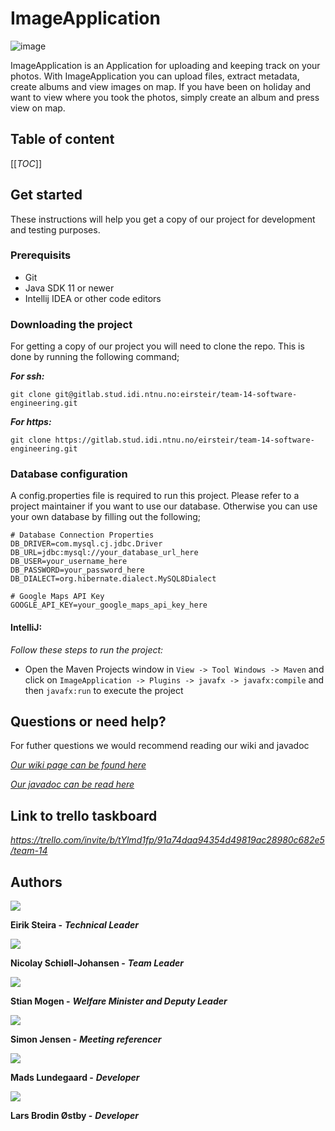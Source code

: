 # ImageApplication  
![image](src/main/resources/Images/PlaceholderLogo_black.png)

ImageApplication is an Application for uploading and keeping track on your photos. With ImageApplication you can upload files, extract metadata, create albums and view images on map. 
If you have been on holiday and want to view where you took the photos, simply create an album and press view on map. 

## Table of content
 [[_TOC_]] 

## Get started 
These instructions will help you get a copy of our project for development and testing purposes.



### Prerequisits
* Git
* Java SDK 11 or newer
* Intellij IDEA or other code editors

### Downloading the project
For getting a copy of our project you will need to clone the repo. This is done by running the following command; 

***For ssh:***
```
git clone git@gitlab.stud.idi.ntnu.no:eirsteir/team-14-software-engineering.git
```

***For https:***
```
git clone https://gitlab.stud.idi.ntnu.no/eirsteir/team-14-software-engineering.git
```


### Database configuration
A config.properties file is required to run this project. Please refer to a project maintainer if you want to use our database.
Otherwise you can use your own database by filling out the following;


```
# Database Connection Properties
DB_DRIVER=com.mysql.cj.jdbc.Driver
DB_URL=jdbc:mysql://your_database_url_here
DB_USER=your_username_here
DB_PASSWORD=your_password_here
DB_DIALECT=org.hibernate.dialect.MySQL8Dialect

# Google Maps API Key
GOOGLE_API_KEY=your_google_maps_api_key_here

```

#### IntelliJ:
*Follow these steps to run the project:*
- Open the Maven Projects window in `View -> Tool Windows -> Maven` and click on  `ImageApplication -> Plugins -> javafx -> javafx:compile` and then `javafx:run` to execute the project

## Questions or need help?
For futher questions we would recommend reading our wiki and javadoc

*[Our wiki page can be found here](https://gitlab.stud.idi.ntnu.no/eirsteir/team-14-software-engineering/-/wikis/home)*

*[Our javadoc can be read here](http://eirsteir.pages.stud.idi.ntnu.no/team-14-software-engineering)*

## Link to trello taskboard
*https://trello.com/invite/b/tYlmd1fp/91a74daa94354d49819ac28980c682e5/team-14*

## Authors

![](src/main/resources/Images/Profil_eirik.png) 

**Eirik Steira -** ***Technical Leader***

![](src/main/resources/Images/Profil_nicolay.png)

**Nicolay Schiøll-Johansen -** ***Team Leader***

![](src/main/resources/Images/Profil_stian.png)

**Stian Mogen -** ***Welfare Minister and Deputy Leader***

![](src/main/resources/Images/Profil_simon.png)

**Simon Jensen -** ***Meeting referencer***

![](src/main/resources/Images/Profil_mads.png)

**Mads Lundegaard -** ***Developer***

![](src/main/resources/Images/Profil_lars.png)

**Lars Brodin Østby -** ***Developer***